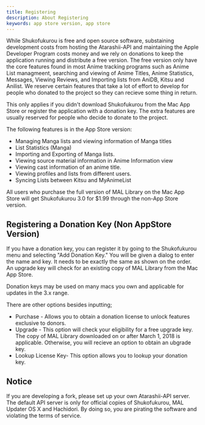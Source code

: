 ```yaml
---
title: Registering
description: About Registering
keywords: app store version, app store
---
```

While Shukofukurou is free and open source software, substaining development costs from hosting the Atarashii-API and maintaining the Apple Developer Program costs money and we rely on donations to keep the application running and distribute a free version. The free version only have the core features found in most Anime tracking programs such as Anime List managmeent, searching and viewing of Anime Titles, Anime Statistics, Messages, Viewing Reviews, and Importing lists from AniDB, Kitsu and Anilist. We reserve certain features that take a lot of effort to develop for people who donated to the project so they can recieve some thing in return.

This only applies if you didn't download Shukofukurou from the Mac App Store or register the application with a donation key. The extra features are usually reserved for people who decide to donate to the project.

The following features is in the App Store version:
* Managing Manga lists and viewing information of Manga titles
* List Statistics (Manga)
* Importing and Exporting of Manga lists.
* Viewing source material information in Anime Information view
* Viewing cast information of an anime title.
* Viewing profiles and lists from different users.
* Syncing Lists between Kitsu and MyAnimeList

All users who purchase the full version of MAL Library on the Mac App Store will get Shukofukurou 3.0 for $1.99 through the non-App Store version.

## Registering a Donation Key (Non AppStore Version)
If you have a donation key, you can register it by going to the Shukofukurou menu and selecting "Add Donation Key." You will be given a dialog to enter the name and key. It needs to be exactly the same as shown on the order. An upgrade key will check for an existing copy of MAL Library from the Mac App Store.

Donation keys may be used on many macs you own and applicable for updates in the 3.x range. 

There are other options besides inputting;
* Purchase - Allows you to obtain a donation license to unlock features exclusive to donors.
* Upgrade - This option will check your eligibility for a free upgrade key. The copy of MAL Library downloaded on or after March 1, 2018 is applicable. Otherwise, you will recieve an option to obtain an ubgrade key.
*  Lookup License Key-  This option allows you to lookup your donation key.

## Notice
If you are developing a fork, please set up your own Atarashii-API server. The default API server is only for official copies of Shukofukurou, MAL Updater OS X and Hachidori. By doing so, you are pirating the software and violating the terms of service.

